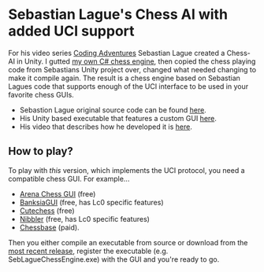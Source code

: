 # Sebastian Lague's Chess AI with added UCI support

For his video series [Coding Adventures](https://www.youtube.com/watch?v=U4ogK0MIzqk&list=PLFt_AvWsXl0ehjAfLFsp1PGaatzAwo0uK) Sebastian Lague created a Chess-AI in Unity. 
I gutted [my own C# chess engine](https://github.com/lithander/MinimalChessEngine), then copied the chess playing code from Sebastians Unity project over, changed what needed changing to make it compile again.
The result is a chess engine based on Sebastian Lagues code that supports enough of the UCI interface to be used in your favorite chess GUIs.

* Sebastion Lague original source code can be found [here](https://github.com/SebLague/Chess-AI).
* His Unity based executable that features a custom GUI [here](https://sebastian.itch.io/chess-ai).
* His video that describes how he developed it is [here](https://www.youtube.com/watch?v=U4ogK0MIzqk).

## How to play?

To play with *this* version, which implements the UCI protocol, you need a compatible chess GUI. For example...
* [Arena Chess GUI](http://www.playwitharena.de/) (free)
* [BanksiaGUI](https://banksiagui.com/) (free, has Lc0 specific features)
* [Cutechess](https://cutechess.com/) (free)
* [Nibbler](https://github.com/fohristiwhirl/nibbler/releases) (free, has Lc0 specific features)
* [Chessbase](https://chessbase.com/) (paid).

Then you either compile an executable from source or download from the [most recent release](https://github.com/lithander/SebLagueChessEngine/releases/tag/0.1), register the executable (e.g. SebLagueChessEngine.exe) with the GUI and you're ready to go. 
